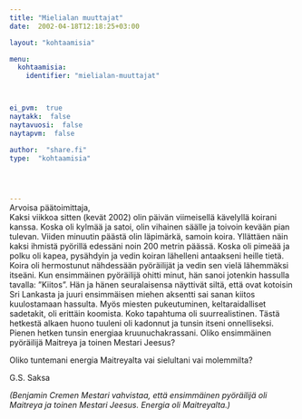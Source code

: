 ```yaml
---
title: "Mielialan muuttajat"
date:  2002-04-18T12:18:25+03:00

layout: "kohtaamisia"

menu:
  kohtaamisia:
    identifier: "mielialan-muuttajat"



ei_pvm:  true
naytakk:  false
naytavuosi:  false
naytapvm:  false

author:  "share.fi"
type:  "kohtaamisia"



 
---
```

<p style="margin-top:-15px;">Arvoisa päätoimittaja,<br>
Kaksi viikkoa sitten (kevät 2002) olin päivän viimeisellä kävelyllä koirani kanssa. Koska oli kylmää ja satoi, olin vihainen säälle ja toivoin kevään pian tulevan. Viiden minuutin päästä olin läpimärkä, samoin koira. Yllättäen näin kaksi ihmistä pyörillä edessäni noin 200 metrin päässä. Koska oli pimeää ja polku oli kapea, pysähdyin ja vedin koiran lähelleni antaakseni heille tietä. Koira oli hermostunut nähdessään pyöräilijät ja vedin sen vielä lähemmäksi itseäni. Kun ensimmäinen pyöräilijä ohitti minut, hän sanoi jotenkin hassulla tavalla: ”Kiitos”. Hän ja hänen seuralaisensa näyttivät siltä, että ovat kotoisin Sri Lankasta ja juuri ensimmäisen miehen aksentti sai sanan kiitos kuulostamaan hassulta. Myös miesten pukeutuminen, keltaraidalliset sadetakit, oli erittäin koomista. Koko tapahtuma oli suurrealistinen. Tästä hetkestä alkaen huono tuuleni oli kadonnut ja tunsin itseni onnelliseksi. Pienen hetken tunsin energiaa kruunuchakrassani. Oliko ensimmäinen pyöräilijä Maitreya ja toinen Mestari Jeesus?</p>
<p>Oliko tuntemani energia Maitreyalta vai sielultani vai molemmilta?</p>
<p>G.S. Saksa</p>
<p><em>(Benjamin Cremen Mestari vahvistaa, että ensimmäinen pyöräilijä oli Maitreya ja toinen Mestari Jeesus. Energia oli Maitreyalta.)</em>